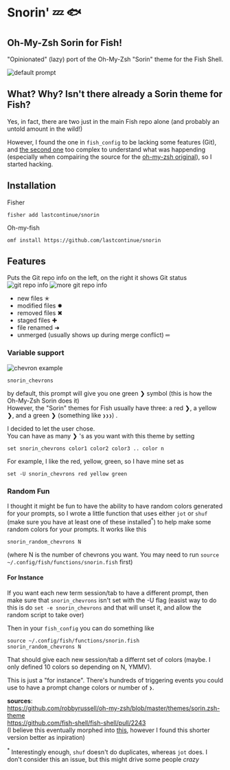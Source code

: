 # Snorin' 💤 🐟
## Oh-My-Zsh Sorin for Fish!
"Opinionated" (lazy) port of the Oh-My-Zsh "Sorin" theme for the Fish Shell. 

![default prompt](https://raw.githubusercontent.com/LastContinue/snorin/assets/default.png)

## What? Why? Isn't there already a Sorin theme for Fish?
Yes, in fact, there are two just in the main Fish repo alone (and probably an untold amount in the wild!) 

However, I found the one in `fish_config` to be lacking some features (Git), and [the second one](https://github.com/fish-shell/fish-shell/blob/988283c7177d8496f18c1fea1a1007aa8d45d984/share/tools/web_config/sample_prompts/sorin.fish) too complex to understand what was happending (especially when compairing the source for the [oh-my-zsh original](https://github.com/robbyrussell/oh-my-zsh/blob/master/themes/sorin.zsh-theme)), so I started hacking.

## Installation

Fisher
```
fisher add lastcontinue/snorin
```

Oh-my-fish
```
omf install https://github.com/lastcontinue/snorin
```

## Features
Puts the Git repo info on the left, on the right it shows Git status
![git repo info](https://raw.githubusercontent.com/LastContinue/snorin/assets/git_stuff1.png)
![more git repo info](https://raw.githubusercontent.com/LastContinue/snorin/assets/git_stuff2.png)

* new files ✭
* modified files ✹
* removed files ✖
* staged files ✚
* file renamed ➜
* unmerged (usually shows up during merge conflict) ═

### Variable support  
![chevron example](https://raw.githubusercontent.com/LastContinue/snorin/assets/chevrons.png)

`snorin_chevrons`  

by default, this prompt will give you one green ❯ symbol (this is how the Oh-My-Zsh Sorin does it)  
However, the "Sorin" themes for Fish usually have three: a red ❯, a yellow ❯, and a green ❯ (something like `❯❯❯`) .  

I decided to let the user chose.  
You can have as many ❯ 's as you want with this theme by setting  

`set snorin_chevrons color1 color2 color3 .. color n`  

For example, I like the red, yellow, green, so I have mine set as  

`set -U snorin_chevrons red yellow green`

### Random Fun
I thought it might be fun to have the ability to have random colors generated for your prompts, so I wrote a little function that uses 
either `jot` or `shuf` (make sure you have at least one of these installed<sup>*</sup>) to help make some random colors for your prompts. It works like 
this  
```
snorin_random_chevrons N
```
(where N is the number of chevrons you want. You may need to run `source ~/.config/fish/functions/snorin.fish` first)

#### For Instance
If you want each new term session/tab to have a different prompt, then make sure that `snorin_chevrons` isn't set with the -U flag (easist way to do this is do `set -e snorin_chevrons` and that will unset it, and allow the random script to take over)

Then in your `fish_config` you can do something like
```
source ~/.config/fish/functions/snorin.fish
snorin_random_chevrons N
```

That should give each new session/tab a differnt set of colors (maybe. I only defined 10 colors so depending on N, YMMV).

This is just a "for instance". There's hundreds of triggering events you could use to have a prompt
change colors or number of `❯`. 

**sources**:  
https://github.com/robbyrussell/oh-my-zsh/blob/master/themes/sorin.zsh-theme  
https://github.com/fish-shell/fish-shell/pull/2243  
(I believe this eventually morphed into [this](https://github.com/fish-shell/fish-shell/blob/988283c7177d8496f18c1fea1a1007aa8d45d984/share/tools/web_config/sample_prompts/sorin.fish), however I found this shorter version better as inpiration)


<sup>*</sup> Interestingly enough, `shuf` doesn't do duplicates, whereas `jot` does. I don't consider this an issue, but this might drive some people _crazy_ 
